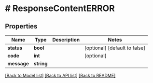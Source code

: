 # # ResponseContentERROR

## Properties

Name | Type | Description | Notes
------------ | ------------- | ------------- | -------------
**status** | **bool** |  | [optional] [default to false]
**code** | **int** |  | [optional] 
**message** | **string** |  | 

[[Back to Model list]](../../README.md#documentation-for-models) [[Back to API list]](../../README.md#documentation-for-api-endpoints) [[Back to README]](../../README.md)


